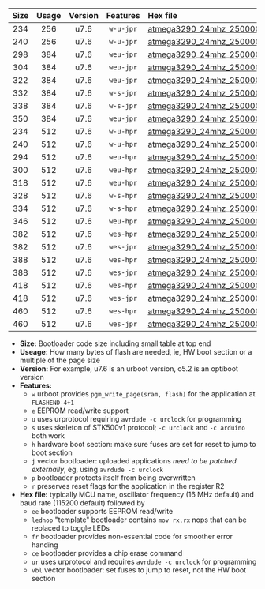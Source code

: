 |Size|Usage|Version|Features|Hex file|
|:-:|:-:|:-:|:-:|:--|
|234|256|u7.6|`w-u-jpr`|[atmega3290_24mhz_250000bps_ur_vbl.hex](https://raw.githubusercontent.com/stefanrueger/urboot/main/atmega3290_24mhz_250000bps_ur_vbl.hex)|
|240|256|u7.6|`w-u-jpr`|[atmega3290_24mhz_250000bps_lednop_ur_vbl.hex](https://raw.githubusercontent.com/stefanrueger/urboot/main/atmega3290_24mhz_250000bps_lednop_ur_vbl.hex)|
|298|384|u7.6|`weu-jpr`|[atmega3290_24mhz_250000bps_ee_ur_vbl.hex](https://raw.githubusercontent.com/stefanrueger/urboot/main/atmega3290_24mhz_250000bps_ee_ur_vbl.hex)|
|304|384|u7.6|`weu-jpr`|[atmega3290_24mhz_250000bps_ee_lednop_ur_vbl.hex](https://raw.githubusercontent.com/stefanrueger/urboot/main/atmega3290_24mhz_250000bps_ee_lednop_ur_vbl.hex)|
|322|384|u7.6|`weu-jpr`|[atmega3290_24mhz_250000bps_ee_lednop_fr_ur_vbl.hex](https://raw.githubusercontent.com/stefanrueger/urboot/main/atmega3290_24mhz_250000bps_ee_lednop_fr_ur_vbl.hex)|
|332|384|u7.6|`w-s-jpr`|[atmega3290_24mhz_250000bps_vbl.hex](https://raw.githubusercontent.com/stefanrueger/urboot/main/atmega3290_24mhz_250000bps_vbl.hex)|
|338|384|u7.6|`w-s-jpr`|[atmega3290_24mhz_250000bps_lednop_vbl.hex](https://raw.githubusercontent.com/stefanrueger/urboot/main/atmega3290_24mhz_250000bps_lednop_vbl.hex)|
|350|384|u7.6|`weu-jpr`|[atmega3290_24mhz_250000bps_ee_lednop_fr_ce_ur_vbl.hex](https://raw.githubusercontent.com/stefanrueger/urboot/main/atmega3290_24mhz_250000bps_ee_lednop_fr_ce_ur_vbl.hex)|
|234|512|u7.6|`w-u-hpr`|[atmega3290_24mhz_250000bps_ur.hex](https://raw.githubusercontent.com/stefanrueger/urboot/main/atmega3290_24mhz_250000bps_ur.hex)|
|240|512|u7.6|`w-u-hpr`|[atmega3290_24mhz_250000bps_lednop_ur.hex](https://raw.githubusercontent.com/stefanrueger/urboot/main/atmega3290_24mhz_250000bps_lednop_ur.hex)|
|294|512|u7.6|`weu-hpr`|[atmega3290_24mhz_250000bps_ee_ur.hex](https://raw.githubusercontent.com/stefanrueger/urboot/main/atmega3290_24mhz_250000bps_ee_ur.hex)|
|300|512|u7.6|`weu-hpr`|[atmega3290_24mhz_250000bps_ee_lednop_ur.hex](https://raw.githubusercontent.com/stefanrueger/urboot/main/atmega3290_24mhz_250000bps_ee_lednop_ur.hex)|
|318|512|u7.6|`weu-hpr`|[atmega3290_24mhz_250000bps_ee_lednop_fr_ur.hex](https://raw.githubusercontent.com/stefanrueger/urboot/main/atmega3290_24mhz_250000bps_ee_lednop_fr_ur.hex)|
|328|512|u7.6|`w-s-hpr`|[atmega3290_24mhz_250000bps.hex](https://raw.githubusercontent.com/stefanrueger/urboot/main/atmega3290_24mhz_250000bps.hex)|
|334|512|u7.6|`w-s-hpr`|[atmega3290_24mhz_250000bps_lednop.hex](https://raw.githubusercontent.com/stefanrueger/urboot/main/atmega3290_24mhz_250000bps_lednop.hex)|
|346|512|u7.6|`weu-hpr`|[atmega3290_24mhz_250000bps_ee_lednop_fr_ce_ur.hex](https://raw.githubusercontent.com/stefanrueger/urboot/main/atmega3290_24mhz_250000bps_ee_lednop_fr_ce_ur.hex)|
|382|512|u7.6|`wes-hpr`|[atmega3290_24mhz_250000bps_ee.hex](https://raw.githubusercontent.com/stefanrueger/urboot/main/atmega3290_24mhz_250000bps_ee.hex)|
|382|512|u7.6|`wes-jpr`|[atmega3290_24mhz_250000bps_ee_vbl.hex](https://raw.githubusercontent.com/stefanrueger/urboot/main/atmega3290_24mhz_250000bps_ee_vbl.hex)|
|388|512|u7.6|`wes-hpr`|[atmega3290_24mhz_250000bps_ee_lednop.hex](https://raw.githubusercontent.com/stefanrueger/urboot/main/atmega3290_24mhz_250000bps_ee_lednop.hex)|
|388|512|u7.6|`wes-jpr`|[atmega3290_24mhz_250000bps_ee_lednop_vbl.hex](https://raw.githubusercontent.com/stefanrueger/urboot/main/atmega3290_24mhz_250000bps_ee_lednop_vbl.hex)|
|418|512|u7.6|`wes-hpr`|[atmega3290_24mhz_250000bps_ee_lednop_fr.hex](https://raw.githubusercontent.com/stefanrueger/urboot/main/atmega3290_24mhz_250000bps_ee_lednop_fr.hex)|
|418|512|u7.6|`wes-jpr`|[atmega3290_24mhz_250000bps_ee_lednop_fr_vbl.hex](https://raw.githubusercontent.com/stefanrueger/urboot/main/atmega3290_24mhz_250000bps_ee_lednop_fr_vbl.hex)|
|460|512|u7.6|`wes-hpr`|[atmega3290_24mhz_250000bps_ee_lednop_fr_ce.hex](https://raw.githubusercontent.com/stefanrueger/urboot/main/atmega3290_24mhz_250000bps_ee_lednop_fr_ce.hex)|
|460|512|u7.6|`wes-jpr`|[atmega3290_24mhz_250000bps_ee_lednop_fr_ce_vbl.hex](https://raw.githubusercontent.com/stefanrueger/urboot/main/atmega3290_24mhz_250000bps_ee_lednop_fr_ce_vbl.hex)|

- **Size:** Bootloader code size including small table at top end
- **Useage:** How many bytes of flash are needed, ie, HW boot section or a multiple of the page size
- **Version:** For example, u7.6 is an urboot version, o5.2 is an optiboot version
- **Features:**
  + `w` urboot provides `pgm_write_page(sram, flash)` for the application at `FLASHEND-4+1`
  + `e` EEPROM read/write support
  + `u` uses urprotocol requiring `avrdude -c urclock` for programming
  + `s` uses skeleton of STK500v1 protocol; `-c urclock` and `-c arduino` both work
  + `h` hardware boot section: make sure fuses are set for reset to jump to boot section
  + `j` vector bootloader: uploaded applications *need to be patched externally*, eg, using `avrdude -c urclock`
  + `p` bootloader protects itself from being overwritten
  + `r` preserves reset flags for the application in the register R2
- **Hex file:** typically MCU name, oscillator frequency (16 MHz default) and baud rate (115200 default) followed by
  + `ee` bootloader supports EEPROM read/write
  + `lednop` "template" bootloader contains `mov rx,rx` nops that can be replaced to toggle LEDs
  + `fr` bootloader provides non-essential code for smoother error handing
  + `ce` bootloader provides a chip erase command
  + `ur` uses urprotocol and requires `avrdude -c urclock` for programming
  + `vbl` vector bootloader: set fuses to jump to reset, not the HW boot section
